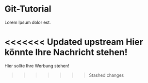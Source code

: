 # Git-Tutorial

Lorem Ipsum dolor est.

<<<<<<< Updated upstream
Hier könnte Ihre Nachricht stehen!
=======
Hier sollte Ihre Werbung stehen!
>>>>>>> Stashed changes
